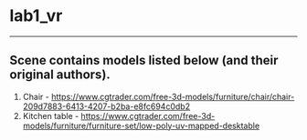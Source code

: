 # lab1_vr
-------------------
## Scene contains models listed below (and their original authors).
1. Chair - https://www.cgtrader.com/free-3d-models/furniture/chair/chair-209d7883-6413-4207-b2ba-e8fc694c0db2
2. Kitchen table - https://www.cgtrader.com/free-3d-models/furniture/furniture-set/low-poly-uv-mapped-desktable

